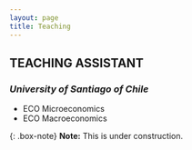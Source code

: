 ```yaml
---
layout: page
title: Teaching
---
```


## TEACHING ASSISTANT
### _University of Santiago of Chile_
- ECO Microeconomics
- ECO Macroeconomics



{: .box-note}
**Note:** This is under construction.
